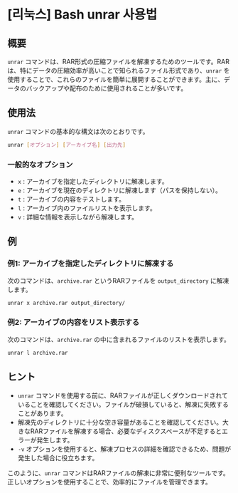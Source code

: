 # [리눅스] Bash unrar 사용법

## 概要
`unrar` コマンドは、RAR形式の圧縮ファイルを解凍するためのツールです。RARは、特にデータの圧縮効率が高いことで知られるファイル形式であり、`unrar` を使用することで、これらのファイルを簡単に展開することができます。主に、データのバックアップや配布のために使用されることが多いです。

## 使用法
`unrar` コマンドの基本的な構文は次のとおりです。

```bash
unrar [オプション] [アーカイブ名] [出力先]
```

### 一般的なオプション
- `x` : アーカイブを指定したディレクトリに解凍します。
- `e` : アーカイブを現在のディレクトリに解凍します（パスを保持しない）。
- `t` : アーカイブの内容をテストします。
- `l` : アーカイブ内のファイルリストを表示します。
- `v` : 詳細な情報を表示しながら解凍します。

## 例
### 例1: アーカイブを指定したディレクトリに解凍する
次のコマンドは、`archive.rar` というRARファイルを `output_directory` に解凍します。

```bash
unrar x archive.rar output_directory/
```

### 例2: アーカイブの内容をリスト表示する
次のコマンドは、`archive.rar` の中に含まれるファイルのリストを表示します。

```bash
unrar l archive.rar
```

## ヒント
- `unrar` コマンドを使用する前に、RARファイルが正しくダウンロードされていることを確認してください。ファイルが破損していると、解凍に失敗することがあります。
- 解凍先のディレクトリに十分な空き容量があることを確認してください。大きなRARファイルを解凍する場合、必要なディスクスペースが不足するとエラーが発生します。
- `-v` オプションを使用すると、解凍プロセスの詳細を確認できるため、問題が発生した場合に役立ちます。

このように、`unrar` コマンドはRARファイルの解凍に非常に便利なツールです。正しいオプションを使用することで、効率的にファイルを管理できます。